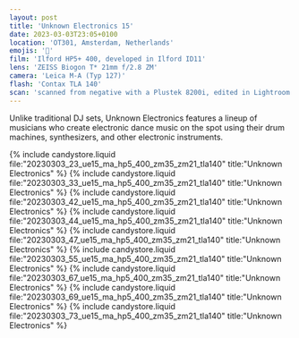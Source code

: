 ```yaml
---
layout: post
title: 'Unknown Electronics 15'
date: 2023-03-03T23:05+0100
location: 'OT301, Amsterdam, Netherlands'
emojis: '🎹'
film: 'Ilford HP5+ 400, developed in Ilford ID11'
lens: 'ZEISS Biogon T* 21mm f/2.8 ZM'
camera: 'Leica M-A (Typ 127)'
flash: 'Contax TLA 140'
scan: 'scanned from negative with a Plustek 8200i, edited in Lightroom'
---
```


Unlike traditional DJ sets, Unknown Electronics features a lineup of musicians who create electronic dance music on the spot using their drum machines, synthesizers, and other electronic instruments.

{% include candystore.liquid file:"20230303_23_ue15_ma_hp5_400_zm35_zm21_tla140" title:"Unknown Electronics" %}
{% include candystore.liquid file:"20230303_33_ue15_ma_hp5_400_zm35_zm21_tla140" title:"Unknown Electronics" %}
{% include candystore.liquid file:"20230303_42_ue15_ma_hp5_400_zm35_zm21_tla140" title:"Unknown Electronics" %}
{% include candystore.liquid file:"20230303_44_ue15_ma_hp5_400_zm35_zm21_tla140" title:"Unknown Electronics" %}
{% include candystore.liquid file:"20230303_47_ue15_ma_hp5_400_zm35_zm21_tla140" title:"Unknown Electronics" %}
{% include candystore.liquid file:"20230303_55_ue15_ma_hp5_400_zm35_zm21_tla140" title:"Unknown Electronics" %}
{% include candystore.liquid file:"20230303_67_ue15_ma_hp5_400_zm35_zm21_tla140" title:"Unknown Electronics" %}
{% include candystore.liquid file:"20230303_69_ue15_ma_hp5_400_zm35_zm21_tla140" title:"Unknown Electronics" %}
{% include candystore.liquid file:"20230303_73_ue15_ma_hp5_400_zm35_zm21_tla140" title:"Unknown Electronics" %}